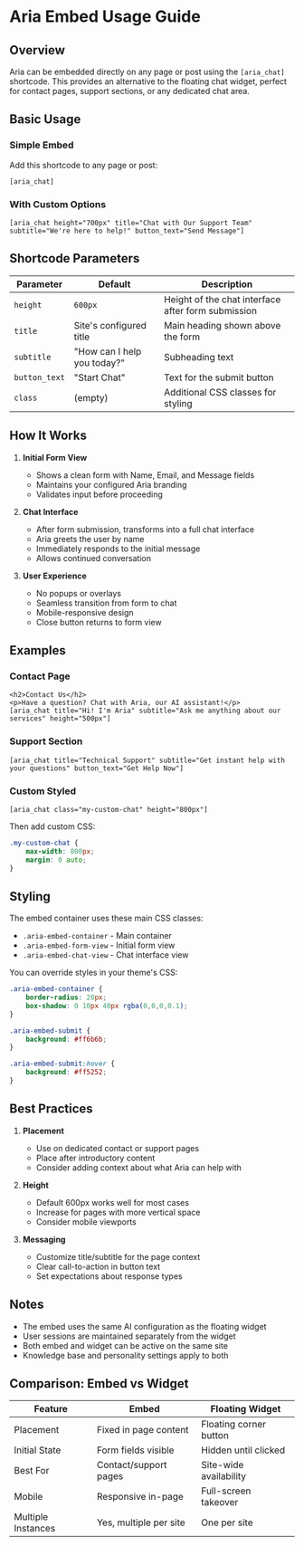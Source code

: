 # Aria Embed Usage Guide

## Overview
Aria can be embedded directly on any page or post using the `[aria_chat]` shortcode. This provides an alternative to the floating chat widget, perfect for contact pages, support sections, or any dedicated chat area.

## Basic Usage

### Simple Embed
Add this shortcode to any page or post:
```
[aria_chat]
```

### With Custom Options
```
[aria_chat height="700px" title="Chat with Our Support Team" subtitle="We're here to help!" button_text="Send Message"]
```

## Shortcode Parameters

| Parameter | Default | Description |
|-----------|---------|-------------|
| `height` | `600px` | Height of the chat interface after form submission |
| `title` | Site's configured title | Main heading shown above the form |
| `subtitle` | "How can I help you today?" | Subheading text |
| `button_text` | "Start Chat" | Text for the submit button |
| `class` | (empty) | Additional CSS classes for styling |

## How It Works

1. **Initial Form View**
   - Shows a clean form with Name, Email, and Message fields
   - Maintains your configured Aria branding
   - Validates input before proceeding

2. **Chat Interface**
   - After form submission, transforms into a full chat interface
   - Aria greets the user by name
   - Immediately responds to the initial message
   - Allows continued conversation

3. **User Experience**
   - No popups or overlays
   - Seamless transition from form to chat
   - Mobile-responsive design
   - Close button returns to form view

## Examples

### Contact Page
```
<h2>Contact Us</h2>
<p>Have a question? Chat with Aria, our AI assistant!</p>
[aria_chat title="Hi! I'm Aria" subtitle="Ask me anything about our services" height="500px"]
```

### Support Section
```
[aria_chat title="Technical Support" subtitle="Get instant help with your questions" button_text="Get Help Now"]
```

### Custom Styled
```
[aria_chat class="my-custom-chat" height="800px"]
```

Then add custom CSS:
```css
.my-custom-chat {
    max-width: 800px;
    margin: 0 auto;
}
```

## Styling

The embed container uses these main CSS classes:
- `.aria-embed-container` - Main container
- `.aria-embed-form-view` - Initial form view
- `.aria-embed-chat-view` - Chat interface view

You can override styles in your theme's CSS:
```css
.aria-embed-container {
    border-radius: 20px;
    box-shadow: 0 10px 40px rgba(0,0,0,0.1);
}

.aria-embed-submit {
    background: #ff6b6b;
}

.aria-embed-submit:hover {
    background: #ff5252;
}
```

## Best Practices

1. **Placement**
   - Use on dedicated contact or support pages
   - Place after introductory content
   - Consider adding context about what Aria can help with

2. **Height**
   - Default 600px works well for most cases
   - Increase for pages with more vertical space
   - Consider mobile viewports

3. **Messaging**
   - Customize title/subtitle for the page context
   - Clear call-to-action in button text
   - Set expectations about response types

## Notes

- The embed uses the same AI configuration as the floating widget
- User sessions are maintained separately from the widget
- Both embed and widget can be active on the same site
- Knowledge base and personality settings apply to both

## Comparison: Embed vs Widget

| Feature | Embed | Floating Widget |
|---------|-------|-----------------|
| Placement | Fixed in page content | Floating corner button |
| Initial State | Form fields visible | Hidden until clicked |
| Best For | Contact/support pages | Site-wide availability |
| Mobile | Responsive in-page | Full-screen takeover |
| Multiple Instances | Yes, multiple per site | One per site |
